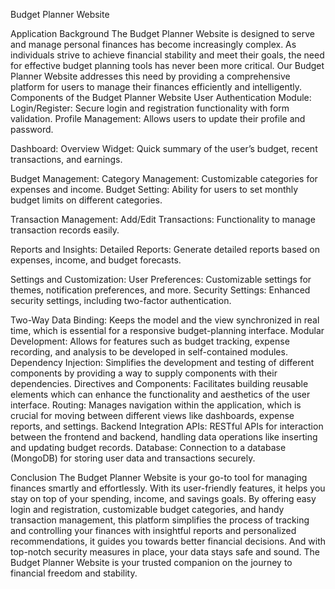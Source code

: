 Budget Planner Website
 
Application Background
 The Budget Planner Website is designed to serve and manage personal finances has become increasingly complex. As individuals strive to achieve financial stability and meet their goals, the need for effective budget planning tools has never been more critical. Our Budget Planner Website addresses this need by providing a comprehensive platform for users to manage their finances efficiently and intelligently.
Components of the Budget Planner Website
User Authentication Module:
Login/Register: Secure login and registration functionality with form validation.
Profile Management: Allows users to update their profile and password.

Dashboard:
Overview Widget: Quick summary of the user’s budget, recent transactions, and earnings.

Budget Management:
Category Management: Customizable categories for expenses and income.
Budget Setting: Ability for users to set monthly budget limits on different categories.

Transaction Management:
Add/Edit Transactions: Functionality to manage transaction records easily.

Reports and Insights:
Detailed Reports: Generate detailed reports based on expenses, income, and budget forecasts.

Settings and Customization:
User Preferences: Customizable settings for themes, notification preferences, and more.
Security Settings: Enhanced security settings, including two-factor authentication.

Two-Way Data Binding: Keeps the model and the view synchronized in real time, which is essential for a responsive budget-planning interface.
Modular Development: Allows for features such as budget tracking, expense recording, and analysis to be developed in self-contained modules.
Dependency Injection: Simplifies the development and testing of different components by providing a way to supply components with their dependencies.
Directives and Components: Facilitates building reusable elements which can enhance the functionality and aesthetics of the user interface.
Routing: Manages navigation within the application, which is crucial for moving between different views like dashboards, expense reports, and settings.
Backend Integration
APIs: RESTful APIs for interaction between the frontend and backend, handling data operations like inserting and updating budget records.
Database: Connection to a database (MongoDB) for storing user data and transactions securely.

Conclusion
The Budget Planner Website is your go-to tool for managing finances smartly and effortlessly. With its user-friendly features, it helps you stay on top of your spending, income, and savings goals. By offering easy login and registration, customizable budget categories, and handy transaction management, this platform simplifies the process of tracking and controlling your finances with insightful reports and personalized recommendations, it guides you towards better financial decisions. And with top-notch security measures in place, your data stays safe and sound. The Budget Planner Website is your trusted companion on the journey to financial freedom and stability.



